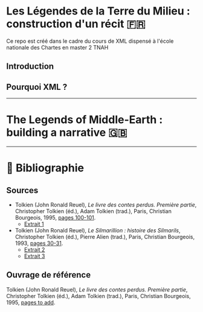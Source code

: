 # Les Légendes de la Terre du Milieu : construction d'un récit 🇫🇷

Ce repo est créé dans le cadre du cours de XML dispensé à l'école nationale des Chartes en master 2 TNAH

## Introduction

## Pourquoi XML ?



---
# The Legends of Middle-Earth : building a narrative 🇬🇧

---

# 📖 Bibliographie

## Sources

- Tolkien (John Ronald Reuel), _Le livre des contes perdus. Première partie_, Christopher Tolkien (éd.), Adam Tolkien (trad.), Paris, Christian Bourgeois, 1995, [pages 100-101](Documents/Extrait_ContesPerdus.pdf).
	- [Extrait 1](Documents/Extrait_ContesPerdus.txt)
- Tolkien (John Ronald Reuel), _Le Silmarillion : histoire des Silmarils_, Christopher Tolkien (éd.), Pierre Alien (trad.), Paris, Christian Bourgeois, 1993, [pages 30-31](Documents/Extrait_Silmarillion.pdf).
	- [Extrait 2](Documents/Extrait_Silmarillion1.txt)
	- [Extrait 3](Documents/Extrait_Silmarillion2.txt)

## Ouvrage de référence

Tolkien (John Ronald Reuel), _Le livre des contes perdus. Première partie_, Christopher Tolkien (éd.), Adam Tolkien (trad.), Paris, Christian Bourgeois, 1995, [pages to add](Documents/Complements/Commentaire_ChristopherTolkien.md).
